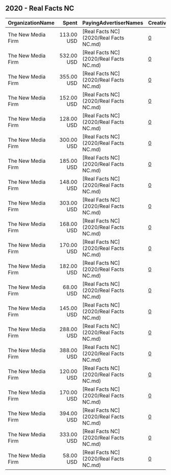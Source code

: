 ## 2020 - Real Facts NC 
|OrganizationName|Spent|PayingAdvertiserNames|CreativeUrls|Impressions|Genders|AgeBrackets|CountryCodes|BillingAddresses|CandidateBallotInformation|
|:---|---:|:---|:---|---:|:---|:---|:---|:---|:---|
|The New Media Firm|113.00 USD|[Real Facts NC](2020/Real Facts NC.md)|[0](https://www.snap.com/political-ads/asset/87ff0558d11d69e51a9a09df4a8d7eca0d8af2f09e26b5601e9852c406ad512f?mediaType=mp4)|17,841||18+|united states|"1730 Rhode Island Ave, NW Ste 213,Washington,20036,US"|Real Facts NC|
|The New Media Firm|532.00 USD|[Real Facts NC](2020/Real Facts NC.md)|[0](https://www.snap.com/political-ads/asset/65b2fb0b9462fc41fc6c1b4bf2f02fa19b77bcf2f98323ae2c8140326104d729?mediaType=mp4)|83,172||18+|united states|"1730 Rhode Island Ave, NW Ste 213,Washington,20036,US"|Real Facts NC|
|The New Media Firm|355.00 USD|[Real Facts NC](2020/Real Facts NC.md)|[0](https://www.snap.com/political-ads/asset/65b2fb0b9462fc41fc6c1b4bf2f02fa19b77bcf2f98323ae2c8140326104d729?mediaType=mp4)|56,841||18+|united states|"1730 Rhode Island Ave, NW Ste 213,Washington,20036,US"|Real Facts NC|
|The New Media Firm|152.00 USD|[Real Facts NC](2020/Real Facts NC.md)|[0](https://www.snap.com/political-ads/asset/bae281c05c324fbacc65d4be99b0dfc768bbac7d445828810432b595e793aea3?mediaType=mp4)|21,188||18+|united states|"1730 Rhode Island Ave, NW Ste 213,Washington,20036,US"|Real Facts NC|
|The New Media Firm|128.00 USD|[Real Facts NC](2020/Real Facts NC.md)|[0](https://www.snap.com/political-ads/asset/bae281c05c324fbacc65d4be99b0dfc768bbac7d445828810432b595e793aea3?mediaType=mp4)|19,398||18+|united states|"1730 Rhode Island Ave, NW Ste 213,Washington,20036,US"|Real Facts NC|
|The New Media Firm|300.00 USD|[Real Facts NC](2020/Real Facts NC.md)|[0](https://www.snap.com/political-ads/asset/bae281c05c324fbacc65d4be99b0dfc768bbac7d445828810432b595e793aea3?mediaType=mp4)|50,735||18+|united states|"1730 Rhode Island Ave, NW Ste 213,Washington,20036,US"|Real Facts NC|
|The New Media Firm|185.00 USD|[Real Facts NC](2020/Real Facts NC.md)|[0](https://www.snap.com/political-ads/asset/87ff0558d11d69e51a9a09df4a8d7eca0d8af2f09e26b5601e9852c406ad512f?mediaType=mp4)|30,362||18+|united states|"1730 Rhode Island Ave, NW Ste 213,Washington,20036,US"|Real Facts NC|
|The New Media Firm|148.00 USD|[Real Facts NC](2020/Real Facts NC.md)|[0](https://www.snap.com/political-ads/asset/bae281c05c324fbacc65d4be99b0dfc768bbac7d445828810432b595e793aea3?mediaType=mp4)|24,806||18+|united states|"1730 Rhode Island Ave, NW Ste 213,Washington,20036,US"|Real Facts NC|
|The New Media Firm|303.00 USD|[Real Facts NC](2020/Real Facts NC.md)|[0](https://www.snap.com/political-ads/asset/87ff0558d11d69e51a9a09df4a8d7eca0d8af2f09e26b5601e9852c406ad512f?mediaType=mp4)|48,433||18+|united states|"1730 Rhode Island Ave, NW Ste 213,Washington,20036,US"|Real Facts NC|
|The New Media Firm|168.00 USD|[Real Facts NC](2020/Real Facts NC.md)|[0](https://www.snap.com/political-ads/asset/87ff0558d11d69e51a9a09df4a8d7eca0d8af2f09e26b5601e9852c406ad512f?mediaType=mp4)|27,298||18+|united states|"1730 Rhode Island Ave, NW Ste 213,Washington,20036,US"|Real Facts NC|
|The New Media Firm|170.00 USD|[Real Facts NC](2020/Real Facts NC.md)|[0](https://www.snap.com/political-ads/asset/87ff0558d11d69e51a9a09df4a8d7eca0d8af2f09e26b5601e9852c406ad512f?mediaType=mp4)|27,793||18+|united states|"1730 Rhode Island Ave, NW Ste 213,Washington,20036,US"|Real Facts NC|
|The New Media Firm|182.00 USD|[Real Facts NC](2020/Real Facts NC.md)|[0](https://www.snap.com/political-ads/asset/bae281c05c324fbacc65d4be99b0dfc768bbac7d445828810432b595e793aea3?mediaType=mp4)|29,096||18+|united states|"1730 Rhode Island Ave, NW Ste 213,Washington,20036,US"|Real Facts NC|
|The New Media Firm|68.00 USD|[Real Facts NC](2020/Real Facts NC.md)|[0](https://www.snap.com/political-ads/asset/bae281c05c324fbacc65d4be99b0dfc768bbac7d445828810432b595e793aea3?mediaType=mp4)|9,834||18+|united states|"1730 Rhode Island Ave, NW Ste 213,Washington,20036,US"|Real Facts NC|
|The New Media Firm|145.00 USD|[Real Facts NC](2020/Real Facts NC.md)|[0](https://www.snap.com/political-ads/asset/65b2fb0b9462fc41fc6c1b4bf2f02fa19b77bcf2f98323ae2c8140326104d729?mediaType=mp4)|22,286||18+|united states|"1730 Rhode Island Ave, NW Ste 213,Washington,20036,US"|Real Facts NC|
|The New Media Firm|288.00 USD|[Real Facts NC](2020/Real Facts NC.md)|[0](https://www.snap.com/political-ads/asset/87ff0558d11d69e51a9a09df4a8d7eca0d8af2f09e26b5601e9852c406ad512f?mediaType=mp4)|57,030||18+|united states|"1730 Rhode Island Ave, NW Ste 213,Washington,20036,US"|Real Facts NC|
|The New Media Firm|388.00 USD|[Real Facts NC](2020/Real Facts NC.md)|[0](https://www.snap.com/political-ads/asset/65b2fb0b9462fc41fc6c1b4bf2f02fa19b77bcf2f98323ae2c8140326104d729?mediaType=mp4)|62,446||18+|united states|"1730 Rhode Island Ave, NW Ste 213,Washington,20036,US"|Real Facts NC|
|The New Media Firm|120.00 USD|[Real Facts NC](2020/Real Facts NC.md)|[0](https://www.snap.com/political-ads/asset/65b2fb0b9462fc41fc6c1b4bf2f02fa19b77bcf2f98323ae2c8140326104d729?mediaType=mp4)|18,662||18+|united states|"1730 Rhode Island Ave, NW Ste 213,Washington,20036,US"|Real Facts NC|
|The New Media Firm|170.00 USD|[Real Facts NC](2020/Real Facts NC.md)|[0](https://www.snap.com/political-ads/asset/bae281c05c324fbacc65d4be99b0dfc768bbac7d445828810432b595e793aea3?mediaType=mp4)|27,419||18+|united states|"1730 Rhode Island Ave, NW Ste 213,Washington,20036,US"|Real Facts NC|
|The New Media Firm|394.00 USD|[Real Facts NC](2020/Real Facts NC.md)|[0](https://www.snap.com/political-ads/asset/65b2fb0b9462fc41fc6c1b4bf2f02fa19b77bcf2f98323ae2c8140326104d729?mediaType=mp4)|66,081||18+|united states|"1730 Rhode Island Ave, NW Ste 213,Washington,20036,US"|Real Facts NC|
|The New Media Firm|333.00 USD|[Real Facts NC](2020/Real Facts NC.md)|[0](https://www.snap.com/political-ads/asset/65b2fb0b9462fc41fc6c1b4bf2f02fa19b77bcf2f98323ae2c8140326104d729?mediaType=mp4)|55,382||18+|united states|"1730 Rhode Island Ave, NW Ste 213,Washington,20036,US"|Real Facts NC|
|The New Media Firm|58.00 USD|[Real Facts NC](2020/Real Facts NC.md)|[0](https://www.snap.com/political-ads/asset/87ff0558d11d69e51a9a09df4a8d7eca0d8af2f09e26b5601e9852c406ad512f?mediaType=mp4)|9,093||18+|united states|"1730 Rhode Island Ave, NW Ste 213,Washington,20036,US"|Real Facts NC|

